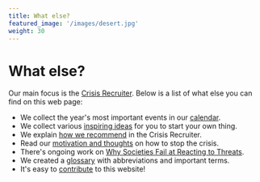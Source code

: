 ```yaml
---
title: What else?
featured_image: '/images/desert.jpg'
weight: 30
---
```


# What else?

Our main focus is the [Crisis Recruiter](/recruiter). Below is a list of what else you can find on this web page:

* We collect the year's most important events in our [calendar](calendar).
* We collect various [inspiring ideas](ideas) for you to start your own thing.
* We explain [how we recommend](how-we-recommend) in the Crisis Recruiter.
* Read our [motivation and thoughts](motivation) on how to stop the crisis.
* There's ongoing work on [Why Societies Fail at Reacting to Threats](why-societies-fail).
* We created a [glossary](glossary) with abbreviations and important terms.
* It's easy to [contribute](/contribute) to this website!
